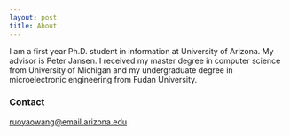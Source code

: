 ```yaml
---
layout: post
title: About
---
```


I am a first year Ph.D. student in information at University of Arizona. My advisor is Peter Jansen. I received my master degree in computer science from University of Michigan and my undergraduate degree in microelectronic engineering from Fudan University.

### Contact
ruoyaowang@email.arizona.edu